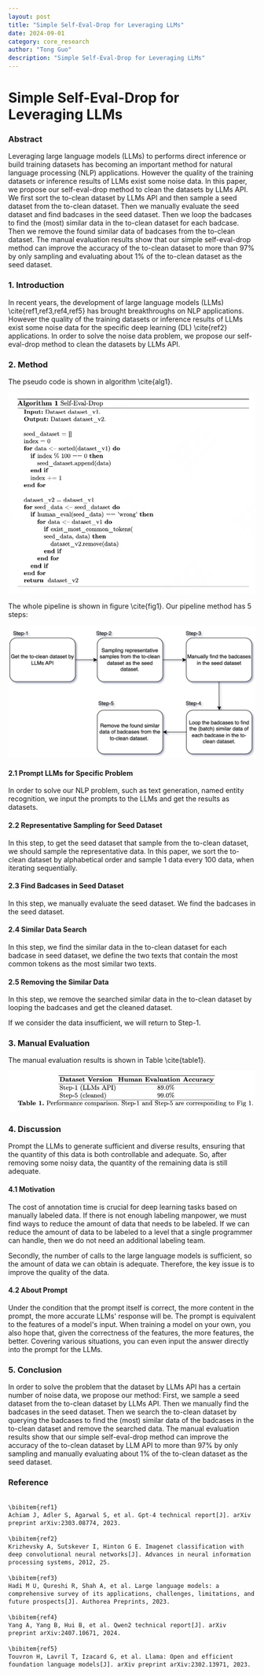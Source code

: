 ```yaml
---
layout: post
title: "Simple Self-Eval-Drop for Leveraging LLMs"
date: 2024-09-01
category: core_research
author: "Tong Guo"
description: "Simple Self-Eval-Drop for Leveraging LLMs"
---
```

# Simple Self-Eval-Drop for Leveraging LLMs

### Abstract

Leveraging large language models (LLMs) to performs direct inference or build training datasets has becoming an important method for natural language processing (NLP) applications. However the quality of the training datasets or inference results of LLMs exist some noise data. In this paper, we propose our self-eval-drop method to clean the datasets by LLMs API. We first sort the to-clean dataset by LLMs API and then sample a seed dataset from the to-clean dataset. Then we manually evaluate the seed dataset and find badcases in the seed dataset. Then we loop the badcases to find the (most) similar data in the to-clean dataset for each badcase. Then we remove the found similar data of badcases from the to-clean dataset. The manual evaluation results show that our simple self-eval-drop method can improve the accuracy of the to-clean dataset to more than 97% by only sampling and evaluating about 1% of the to-clean dataset as the seed dataset.

### 1. Introduction

In recent years, the development of large language models (LLMs) \cite{ref1,ref3,ref4,ref5} has brought breakthroughs on NLP applications. However the quality of the training datasets or inference results of LLMs exist some noise data for the specific deep learning (DL) \cite{ref2} applications. In order to solve the noise data problem, we propose our self-eval-drop method to clean the datasets by LLMs API.

### 2. Method

The pseudo code is shown in algorithm \cite{alg1}. 

![alg1](/assets/png/self-eval-drop/alg1.png)

The whole pipeline is shown in figure \cite{fig1}. Our pipeline method has 5 steps:

![fig1](/assets/png/self-eval-drop/fig1.png)

#### 2.1 Prompt LLMs for Specific Problem
In order to solve our NLP problem, such as text generation, named entity recognition, we input the prompts to the LLMs and get the results as datasets.

#### 2.2 Representative Sampling for Seed Dataset
In this step, to get the seed dataset that sample from the to-clean dataset, we should sample the representative data. In this paper, we sort the to-clean dataset by alphabetical order and sample 1 data every 100 data, when iterating sequentially.

#### 2.3 Find Badcases in Seed Dataset
In this step, we manually evaluate the seed dataset. We find the badcases in the seed dataset.

#### 2.4 Similar Data Search
In this step, we find the similar data in the to-clean dataset for each badcase in seed dataset, we define the two texts that contain the most common tokens as the most similar two texts.

#### 2.5 Removing the Similar Data
In this step, we remove the searched similar data in the to-clean dataset by looping the badcases and get the cleaned dataset.

If we consider the data insufficient, we will return to Step-1.

### 3. Manual Evaluation

The manual evaluation results is shown in Table \cite{table1}.

![table1](/assets/png/self-eval-drop/table1.png)

### 4. Discussion

Prompt the LLMs to generate sufficient and diverse results, ensuring that the quantity of this data is both controllable and adequate. So, after removing some noisy data, the quantity of the remaining data is still adequate.

#### 4.1 Motivation

The cost of annotation time is crucial for deep learning tasks based on manually labeled data. If there is not enough labeling manpower, we must find ways to reduce the amount of data that needs to be labeled. If we can reduce the amount of data to be labeled to a level that a single programmer can handle, then we do not need an additional labeling team.

Secondly, the number of calls to the large language models is sufficient, so the amount of data we can obtain is adequate. Therefore, the key issue is to improve the quality of the data.

#### 4.2 About Prompt 

Under the condition that the prompt itself is correct, the more content in the prompt, the more accurate LLMs' response will be. The prompt is equivalent to the features of a model's input. When training a model on your own, you also hope that, given the correctness of the features, the more features, the better. Covering various situations, you can even input the answer directly into the prompt for the LLMs.

### 5. Conclusion

In order to solve the problem that the dataset by LLMs API has a certain number of noise data, we propose our method: First, we sample a seed dataset from the to-clean dataset by LLMs API. Then we manually find the badcases in the seed dataset. Then we search the to-clean dataset by querying the badcases to find the (most) similar data of the badcases in the to-clean dataset and remove the searched data. The manual evaluation results show that our simple self-eval-drop method can improve the accuracy of the to-clean dataset by LLM API to more than 97% by only sampling and manually evaluating about 1% of the to-clean dataset as the seed dataset.

### Reference
```

\bibitem{ref1}
Achiam J, Adler S, Agarwal S, et al. Gpt-4 technical report[J]. arXiv preprint arXiv:2303.08774, 2023.

\bibitem{ref2}
Krizhevsky A, Sutskever I, Hinton G E. Imagenet classification with deep convolutional neural networks[J]. Advances in neural information processing systems, 2012, 25.

\bibitem{ref3}
Hadi M U, Qureshi R, Shah A, et al. Large language models: a comprehensive survey of its applications, challenges, limitations, and future prospects[J]. Authorea Preprints, 2023.

\bibitem{ref4}
Yang A, Yang B, Hui B, et al. Qwen2 technical report[J]. arXiv preprint arXiv:2407.10671, 2024.

\bibitem{ref5}
Touvron H, Lavril T, Izacard G, et al. Llama: Open and efficient foundation language models[J]. arXiv preprint arXiv:2302.13971, 2023.

```
